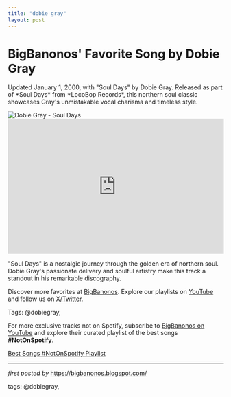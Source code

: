 ```yaml
---
title: "dobie gray"
layout: post
---
```

<!-- Post Title -->
<h1 >BigBanonos' Favorite Song by Dobie Gray</h1> <!-- Introductory Text -->
<p >Updated January 1, 2000, with "Soul Days" by Dobie Gray. Released as part of *Soul Days* from *LocoBop Records*, this northern soul classic showcases Gray's unmistakable vocal charisma and timeless style.</p> <!-- Featured Image -->
<div > <img src="https://www.billboard.com/wp-content/uploads/stylus/1363309-dobie-gray-obit-617-409.jpg?w=617" alt="Dobie Gray - Soul Days" />
</div> <!-- YouTube Video Embed -->
<div > <iframe width="100%" height="315" src="https://www.youtube.com/embed/weverNwNRMk" title="Dobie Gray~Soul Days" frameborder="0" allow="accelerometer; autoplay; clipboard-write; encrypted-media; gyroscope; picture-in-picture; web-share" referrerpolicy="strict-origin-when-cross-origin" allowfullscreen></iframe>
</div> <!-- Song Information -->
<div > <p>"Soul Days" is a nostalgic journey through the golden era of northern soul. Dobie Gray's passionate delivery and soulful artistry make this track a standout in his remarkable discography.</p>
</div> <!-- Footer Links -->
<div > <p>Discover more favorites at <a href="https://bigbanonos.blogspot.com/" target="_blank">BigBanonos</a>. Explore our playlists on <a href="https://www.youtube.com/@BigBanonos" target="_blank">YouTube</a> and follow us on <a href="https://x.com/bigbanonos" target="_blank">X/Twitter</a>.</p>
</div> <!-- Tags -->
<p >Tags: @dobiegray,</p>


<!--Subscribe and Playlist Links-->
<div>
    <p>For more exclusive tracks not on Spotify, subscribe to <a href="https://www.youtube.com/@BigBanonos" target="_blank">BigBanonos on YouTube</a> and explore their curated playlist of the best songs <strong>#NotOnSpotify</strong>.</p>
    <p><a href="https://www.youtube.com/playlist?list=PLtuNtuTatqI0kFahUCbtbfenC_ET5O_tr" target="_blank">Best Songs #NotOnSpotify Playlist<br /></a></p></div>

<hr />

<p><em>first posted by</em> <a href="https://bigbanonos.blogspot.com/" rel="noopener" target="_new">https://bigbanonos.blogspot.com/</a></p>

<p>tags: @dobiegray,</p>
